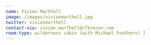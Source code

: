 ```yaml
---
name: Vivian Marthell
image: /images/vivianmarthell.jpg
twitter: vivianmarthell
contact-via: vivian.marthell@r7krecon.com
room-type: wilderness cabin (with Michael Feathers) ]
---
```

